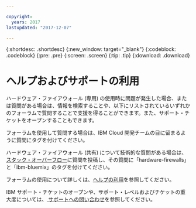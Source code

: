 ```yaml
---

copyright:
  years: 2017
lastupdated: "2017-12-07"

---
```


{:shortdesc: .shortdesc}
{:new_window: target="_blank"}
{:codeblock: .codeblock}
{:pre: .pre}
{:screen: .screen}
{:tip: .tip}
{:download: .download}

# ヘルプおよびサポートの利用

ハードウェア・ファイアウォール (専用) の使用時に問題が発生した場合、または質問がある場合は、情報を検索することや、以下にリストされているいずれかのフォーラムで質問することで支援を得ることができます。また、サポート・チケットをオープンすることもできます。

フォーラムを使用して質問する場合は、IBM Cloud 開発チームの目に留まるように質問にタグを付けてください。

ハードウェア・ファイアウォール (共有) について技術的な質問がある場合は、[スタック・オーバーフロー](https://stackoverflow.com/search?q=hardware-firewalls+ibm-bluemix)に質問を投稿し、その質問に「hardware-firewalls」と「ibm-bluemix」のタグを付けてください。

フォーラムの使用について詳しくは、[ヘルプの利用](https://console.bluemix.net/docs/support/index.html#getting-help)を参照してください。

IBM サポート・チケットのオープンや、サポート・レベルおよびチケットの重大度については、[ サポートへの問い合わせ](https://console.bluemix.net/docs/support/index.html#contacting-support)を参照してください。

